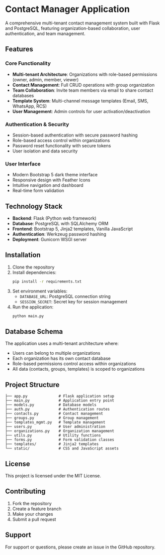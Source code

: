 # Contact Manager Application

A comprehensive multi-tenant contact management system built with Flask and PostgreSQL, featuring organization-based collaboration, user authentication, and team management.

## Features

### Core Functionality
- **Multi-tenant Architecture**: Organizations with role-based permissions (owner, admin, member, viewer)
- **Contact Management**: Full CRUD operations with group organization
- **Team Collaboration**: Invite team members via email to share contact databases
- **Template System**: Multi-channel message templates (Email, SMS, WhatsApp, RCS)
- **User Management**: Admin controls for user activation/deactivation

### Authentication & Security
- Session-based authentication with secure password hashing
- Role-based access control within organizations
- Password reset functionality with secure tokens
- User isolation and data security

### User Interface
- Modern Bootstrap 5 dark theme interface
- Responsive design with Feather Icons
- Intuitive navigation and dashboard
- Real-time form validation

## Technology Stack

- **Backend**: Flask (Python web framework)
- **Database**: PostgreSQL with SQLAlchemy ORM
- **Frontend**: Bootstrap 5, Jinja2 templates, Vanilla JavaScript
- **Authentication**: Werkzeug password hashing
- **Deployment**: Gunicorn WSGI server

## Installation

1. Clone the repository
2. Install dependencies:
   ```bash
   pip install -r requirements.txt
   ```
3. Set environment variables:
   - `DATABASE_URL`: PostgreSQL connection string
   - `SESSION_SECRET`: Secret key for session management
4. Run the application:
   ```bash
   python main.py
   ```

## Database Schema

The application uses a multi-tenant architecture where:
- Users can belong to multiple organizations
- Each organization has its own contact database
- Role-based permissions control access within organizations
- All data (contacts, groups, templates) is scoped to organizations

## Project Structure

```
├── app.py              # Flask application setup
├── main.py             # Application entry point
├── models.py           # Database models
├── auth.py             # Authentication routes
├── contacts.py         # Contact management
├── groups.py           # Group management
├── templates_mgmt.py   # Template management
├── users.py            # User administration
├── organizations.py    # Organization management
├── utils.py            # Utility functions
├── forms.py            # Form validation classes
├── templates/          # Jinja2 templates
└── static/             # CSS and JavaScript assets
```

## License

This project is licensed under the MIT License.

## Contributing

1. Fork the repository
2. Create a feature branch
3. Make your changes
4. Submit a pull request

## Support

For support or questions, please create an issue in the GitHub repository.